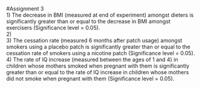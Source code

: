 #Assignment 3
<br>1) The decrease in BMI (measured at end of experiment) amongst dieters is significantly greater than or equal to the decrease in BMI
amongst exercisers (Significance level = 0.05).
<br>2)
<br>3) The cessation rate (measured 6 months after patch usage) amongst smokers using a placebo patch is significantly greater than or equal
to the cessation rate of smokers using a nicotine patch (Significance level = 0.05).
<br>4) The rate of IQ increase (measured between the ages of 1 and 4) in children whose mothers smoked when pregnant with them is
significantly greater than or equal to the rate of IQ increase in children whose mothers did not smoke when pregnant with them
(Significance level = 0.05).
